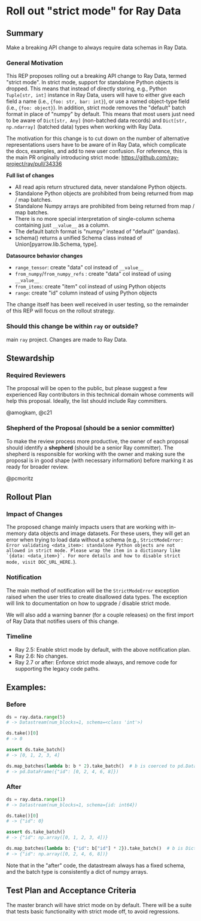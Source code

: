 # Roll out "strict mode" for Ray Data

## Summary

Make a breaking API change to always require data schemas in Ray Data.

### General Motivation

This REP proposes rolling out a breaking API change to Ray Data, termed "strict mode". In strict mode, support for standalone Python objects is dropped. This means that instead of directly storing, e.g., Python `Tuple[str, int]` instance in Ray Data, users will have to either give each field a name (i.e., `{foo: str, bar: int}`), or use a named object-type field (i.e., `{foo: object}`). In addition, strict mode removes the "default" batch format in place of "numpy" by default. This means that most users just need to be aware of `Dict[str, Any]` (non-batched data records) and `Dict[str, np.ndarray]` (batched data) types when working with Ray Data.

The motivation for this change is to cut down on the number of alternative representations users have to be aware of in Ray Data, which complicate the docs, examples, and add to new user confusion.
For reference, this is the main PR originally introducing strict mode: https://github.com/ray-project/ray/pull/34336

**Full list of changes**
- All read apis return structured data, never standalone Python objects.
- Standalone Python objects are prohibited from being returned from map / map batches.
- Standalone Numpy arrays are prohibited from being returned from map / map batches.
- There is no more special interpretation of single-column schema containing just `__value__` as a column.
- The default batch format is "numpy" instead of "default" (pandas).
- schema() returns a unified Schema class instead of Union[pyarrow.lib.Schema, type].

**Datasource behavior changes**
- `range_tensor`: create "data" col instead of `__value__`
- `from_numpy`/`from_numpy_refs` : create "data" col instead of using `__value__`
- `from_items`: create "item" col instead of using Python objects
- `range`: create "id" column instead of using Python objects

The change itself has been well received in user testing, so the remainder of this REP will focus on the rollout strategy.

### Should this change be within `ray` or outside?
main `ray` project. Changes are made to Ray Data.

## Stewardship
### Required Reviewers
The proposal will be open to the public, but please suggest a few experienced Ray contributors in this technical domain whose comments will help this proposal. Ideally, the list should include Ray committers.

@amogkam, @c21

### Shepherd of the Proposal (should be a senior committer)
To make the review process more productive, the owner of each proposal should identify a **shepherd** (should be a senior Ray committer). The shepherd is responsible for working with the owner and making sure the proposal is in good shape (with necessary information) before marking it as ready for broader review.

@pcmoritz

## Rollout Plan

### Impact of Changes

The proposed change mainly impacts users that are working with in-memory data objects and image datasets. For these users, they will get an error when trying to load data without a schema (e.g., ``StrictModeError: Error validating <data_item>: standalone Python objects are not allowed in strict mode. Please wrap the item in a dictionary like `{data: <data_item>}`. For more details and how to disable strict mode, visit DOC_URL_HERE.``).

### Notification

The main method of notification will be the ``StrictModeError`` exception raised when the user tries to create disallowed data types. The exception will link to documentation on how to upgrade / disable strict mode.

We will also add a warning banner (for a couple releases) on the first import of Ray Data that notifies users of this change.

### Timeline

- Ray 2.5: Enable strict mode by default, with the above notification plan.
- Ray 2.6: No changes.
- Ray 2.7 or after: Enforce strict mode always, and remove code for supporting the legacy code paths.

## Examples:

### Before
```python
ds = ray.data.range(5)
# -> Datastream(num_blocks=1, schema=<class 'int'>)

ds.take()[0]
# -> 0

assert ds.take_batch()
# -> [0, 1, 2, 3, 4]

ds.map_batches(lambda b: b * 2).take_batch()  # b is coerced to pd.DataFrame
# -> pd.DataFrame({"id": [0, 2, 4, 6, 8]})
```

### After
```python
ds = ray.data.range(1)
# -> Datastream(num_blocks=1, schema={id: int64})

ds.take()[0]
# -> {"id": 0}

assert ds.take_batch()
# -> {"id": np.array([0, 1, 2, 3, 4])}

ds.map_batches(lambda b: {"id": b["id"] * 2}).take_batch()  # b is Dict[str, np.ndarray]
# -> {"id": np.array([0, 2, 4, 6, 8])}
```

Note that in the "after" code, the datastream always has a fixed schema, and the batch type is consistently a dict of numpy arrays.

## Test Plan and Acceptance Criteria

The master branch will have strict mode on by default. There will be a suite that tests basic functionality with strict mode off, to avoid regressions.
